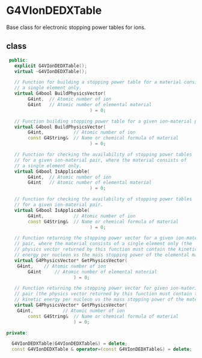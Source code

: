 <!-- G4VIonDEDXTable.md --- 
;; 
;; Description: 
;; Author: Hongyi Wu(吴鸿毅)
;; Email: wuhongyi@qq.com 
;; Created: 六 7月 14 07:34:20 2018 (+0800)
;; Last-Updated: 六 7月 14 07:35:15 2018 (+0800)
;;           By: Hongyi Wu(吴鸿毅)
;;     Update #: 1
;; URL: http://wuhongyi.cn -->

# G4VIonDEDXTable

Base class for electronic stopping power tables for ions.

## class

```cpp
 public:
   explicit G4VIonDEDXTable(); 
   virtual ~G4VIonDEDXTable();  

   // Function for building a stopping power table for a material consisting of
   // a single element only.
   virtual G4bool BuildPhysicsVector(
        G4int,  // Atomic number of ion
        G4int   // Atomic number of elemental material
                               ) = 0;

   // Function building stopping power table for a given ion-material pair.
   virtual G4bool BuildPhysicsVector(
        G4int,           // Atomic number of ion
        const G4String&  // Name or chemical formula of material
                               ) = 0;

   // Function for checking the availability of stopping power tables
   // for a given ion-material pair, where the material consists of
   // a single element only.
   virtual G4bool IsApplicable(
        G4int,  // Atomic number of ion
        G4int   // Atomic number of elemental material
                               ) = 0;

   // Function for checking the availability of stopping power tables
   // for a given ion-material pair.
   virtual G4bool IsApplicable(
        G4int,           // Atomic number of ion
        const G4String&  // Name or chemical formula of material
                               ) = 0;

   // Function returning the stopping power vector for a given ion-material
   // pair, where the material consists of a single element only (the 
   // physics vector returned by this function must contain the kinetic 
   // energy per nucleon vs the mass stopping power of the elemental material). 
   virtual G4PhysicsVector* GetPhysicsVector(
	G4int,    // Atomic number of ion
        G4int     // Atomic number of elemental material
					     ) = 0;

   // Function returning the stopping power vector for given ion-material
   // pair (the physics vector returned by this function must contain the 
   // kinetic energy per nucleon vs the mass stopping power of the material). 
   virtual G4PhysicsVector* GetPhysicsVector(
	G4int,           // Atomic number of ion
        const G4String&  // Name or chemical formula of material
					     ) = 0;

private:

  G4VIonDEDXTable(G4VIonDEDXTable&) = delete;
  const G4VIonDEDXTable & operator=(const G4VIonDEDXTable&) = delete;
```


<!-- G4VIonDEDXTable.md ends here -->
